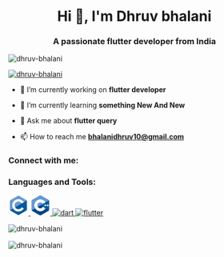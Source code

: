 <h1 align="center">Hi 👋, I'm Dhruv bhalani</h1>
<h3 align="center">A passionate flutter developer from India</h3>

<p align="left"> <img src="https://komarev.com/ghpvc/?username=dhruv-bhalani&label=Profile%20views&color=0e75b6&style=flat" alt="dhruv-bhalani" /> </p>

<p align="left"> <a href="https://github.com/ryo-ma/github-profile-trophy"><img src="https://github-profile-trophy.vercel.app/?username=dhruv-bhalani" alt="dhruv-bhalani" /></a> </p>

- 🔭 I’m currently working on **flutter developer**

- 🌱 I’m currently learning **something New And New**

- 💬 Ask me about **flutter query**

- 📫 How to reach me **bhalanidhruv10@gmail.com**

<h3 align="left">Connect with me:</h3>
<p align="left">
</p>

<h3 align="left">Languages and Tools:</h3>
<p align="left"> <a href="https://www.cprogramming.com/" target="_blank" rel="noreferrer"> <img src="https://raw.githubusercontent.com/devicons/devicon/master/icons/c/c-original.svg" alt="c" width="40" height="40"/> </a> <a href="https://www.w3schools.com/cpp/" target="_blank" rel="noreferrer"> <img src="https://raw.githubusercontent.com/devicons/devicon/master/icons/cplusplus/cplusplus-original.svg" alt="cplusplus" width="40" height="40"/> </a> <a href="https://dart.dev" target="_blank" rel="noreferrer"> <img src="https://www.vectorlogo.zone/logos/dartlang/dartlang-icon.svg" alt="dart" width="40" height="40"/> </a> <a href="https://flutter.dev" target="_blank" rel="noreferrer"> <img src="https://www.vectorlogo.zone/logos/flutterio/flutterio-icon.svg" alt="flutter" width="40" height="40"/> </a> </p>

<p><img align="center" src="https://github-readme-stats.vercel.app/api/top-langs?username=dhruv-bhalani&show_icons=true&locale=en&layout=compact" alt="dhruv-bhalani" /></p>

<p><img align="center" src="https://github-readme-streak-stats.herokuapp.com/?user=dhruv-bhalani&" alt="dhruv-bhalani" /></p>
